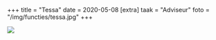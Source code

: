 +++
title = "Tessa"
date = 2020-05-08
[extra]
taak = "Adviseur"
foto = "/img/functies/tessa.jpg"
+++

![](/img/functies/tessa.jpg)
